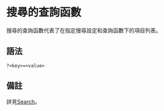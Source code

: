 # 搜尋的查詢函數

搜尋的查詢函數代表了在指定搜尋設定和查詢函數下的項目列表。

## 語法

```url
?<key>=<value>
```

## 備註

詳見[Search](../misc/search.md)。

